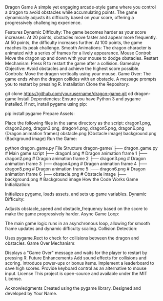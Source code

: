 Dragon Game
A simple yet engaging arcade-style game where you control a dragon to avoid obstacles while accumulating points. The game dynamically adjusts its difficulty based on your score, offering a progressively challenging experience.

Features
Dynamic Difficulty: The game becomes harder as your score increases:
At 20 points, obstacles move faster and appear more frequently.
At 50 points, the difficulty increases further.
At 100 points, the game reaches its peak challenge.
Smooth Animations: The dragon character is animated with a series of frames for a lively appearance.
Mouse Control: Move the dragon up and down with your mouse to dodge obstacles.
Restart Mechanism: Press R to restart the game after a collision.
Gameplay
Objective: Avoid obstacles and achieve the highest score possible.
Controls: Move the dragon vertically using your mouse.
Game Over: The game ends when the dragon collides with an obstacle. A message prompts you to restart by pressing R.
Installation
Clone the Repository:

git clone https://github.com/yourusername/dragon-game.git
cd dragon-game
Install Dependencies: Ensure you have Python 3 and pygame installed. If not, install pygame using pip:

pip install pygame
Prepare Assets:

Place the following files in the same directory as the script:
dragon1.png, dragon2.png, dragon3.png, dragon4.png, dragon5.png, dragon6.png (Dragon animation frames)
obstacle.png (Obstacle image)
background.png (Background image)
Run the Game:

python dragon_game.py
File Structure
dragon-game/
├── dragon_game.py     # Main game script
├── dragon1.png        # Dragon animation frame 1
├── dragon2.png        # Dragon animation frame 2
├── dragon3.png        # Dragon animation frame 3
├── dragon4.png        # Dragon animation frame 4
├── dragon5.png        # Dragon animation frame 5
├── dragon6.png        # Dragon animation frame 6
├── obstacle.png       # Obstacle image
├── background.png     # Background image
How the Code Works
Game Initialization:

Initializes pygame, loads assets, and sets up game variables.
Dynamic Difficulty:

Adjusts obstacle_speed and obstacle_frequency based on the score to make the game progressively harder.
Async Game Loop:

The main game logic runs in an asynchronous loop, allowing for smooth frame updates and dynamic difficulty scaling.
Collision Detection:

Uses pygame.Rect to check for collisions between the dragon and obstacles.
Game Over Mechanism:

Displays a "Game Over" message and waits for the player to restart by pressing R.
Future Enhancements
Add sound effects for collisions and scoring.
Introduce power-ups or bonus items.
Implement a leaderboard to save high scores.
Provide keyboard control as an alternative to mouse input.
License
This project is open-source and available under the MIT License.

Acknowledgments
Created using the pygame library.
Designed and developed by Your Name.
